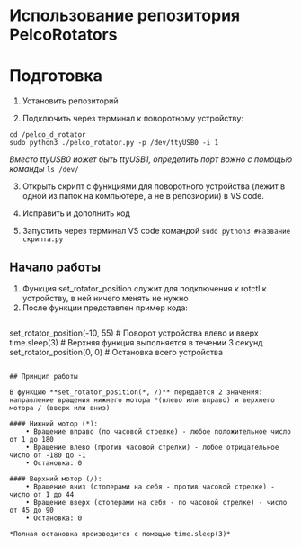 # Использование репозитория PelcoRotators
# Подготовка

1. Установить репозиторий

2. Подключить через терминал к поворотному устройству:
```
cd /pelco_d_rotator
sudo python3 ./pelco_rotator.py -p /dev/ttyUSB0 -i 1
 ```
*Вместо ttyUSB0 иожет быть ttyUSB1, определить порт вожно с помощью команды*
``` ls /dev/ ```

3. Открыть скрипт с функциями для поворотного устройства (лежит в одной из папок на компьютере, а не в репозиории) в VS code.

4. Исправить и дополнить код

5. Запустить через терминал VS code командой
``` sudo python3 #название скрипта.py ```

## Начало работы

1. Функция set_rotator_position служит для подключения к rotctl к устройству, в ней ничего менять не нужно
2. После функции представлен пример кода:
	```
set_rotator_position(-10, 55) # Поворот устройства влево и вверх
time.sleep(3) # Верхняя функция выполняется в течении 3 секунд
set_rotator_position(0, 0) # Остановка всего устройства
```

## Принцип работы

В функцию **set_rotator_position(*, /)** передаётся 2 значения: направление вращения нижнего мотора *(влево или вправо) и верхнего мотора / (вверх или вниз)

#### Нижний мотор (*):
	• Вращение вправо (по часовой стрелке) - любое положительное число от 1 до 180
	• Вращение влево (против часовой стрелки) - любое отрицательное число от -180 до -1
	• Остановка: 0

#### Верхний мотор (/):
	• Вращение вниз (стоперами на себя - против часовой стрелке) - число от 1 до 44
	• Вращение вверх (стоперами на себя - по часовой стрелке) - число от 45 до 90
	• Остановка: 0

*Полная остановка производится с помощью time.sleep(3)*
